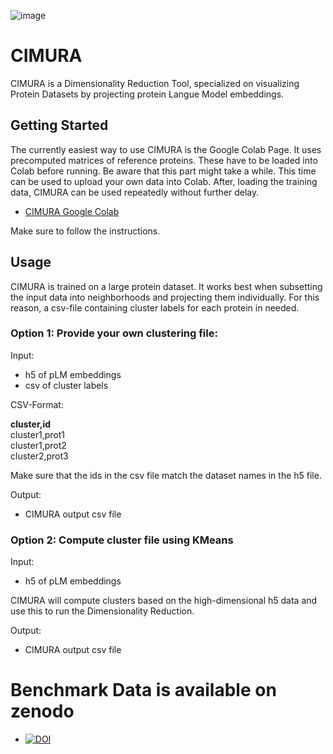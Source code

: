 ![image](https://github.com/danigugu/CIMURA/assets/159900656/90d6ee5f-0bf5-4221-b0c2-71dc3ad2dbb7)

# CIMURA
CIMURA is a Dimensionality Reduction Tool, specialized on visualizing Protein Datasets by projecting protein Langue Model embeddings.


## Getting Started
The currently easiest way to use CIMURA is the Google Colab Page. It uses precomputed matrices of reference proteins.
These have to be loaded into Colab before running. Be aware that this part might take a while.
This time can be used to upload your own data into Colab.
After, loading the training data, CIMURA can be used repeatedly without further delay.

- [CIMURA Google Colab](https://colab.research.google.com/drive/16_GBTcZ2jmi87vjuXUqK-NkQ1kR3KLN1?usp=sharing)

Make sure to follow the instructions.

## Usage
CIMURA is trained on a large protein dataset. It works best when subsetting the input data into neighborhoods and projecting them individually.
For this reason, a csv-file containing cluster labels for each protein in needed.

### Option 1: Provide your own clustering file:
Input:  
- h5 of pLM embeddings
- csv of cluster labels

CSV-Format:

__cluster,id__<br>
cluster1,prot1<br>
cluster1,prot2<br>
cluster2,prot3<br>

Make sure that the ids in the csv file match the dataset names in the h5 file.

Output:
- CIMURA output csv file


### Option 2: Compute cluster file using KMeans
Input:
- h5 of pLM embeddings

CIMURA will compute clusters based on the high-dimensional h5 data and use this to run the Dimensionality Reduction.

Output:
- CIMURA output csv file



# Benchmark Data is available on zenodo

- [![DOI](https://zenodo.org/badge/DOI/10.5281/zenodo.10794808.svg)](https://doi.org/10.5281/zenodo.10794808)

